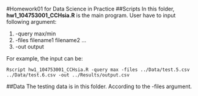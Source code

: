 #Homework01 for Data Science in Practice
##Scripts
In this folder, __hw1\_104753001\_CCHsia.R__ is the main program. User have to input following argument:

1. -query max/min
2. -files filename1 filename2 ...
3. -out output

For example, the input can be: 

	Rscript hw1_104753001_CCHsia.R -query max -files ../Data/test.5.csv ../Data/test.6.csv -out ../Results/output.csv

##Data
The testing data is in this folder. According to the -files argument.
